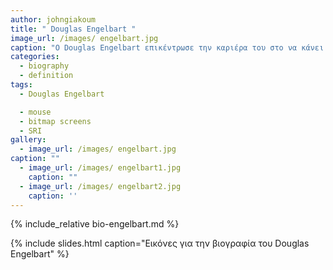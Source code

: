 ```yaml
---
author: johngiakoum
title: " Douglas Engelbart "
image_url: /images/ engelbart.jpg
caption: "O Douglas Engelbart επικέντρωσε την καριέρα του στο να κάνει ένα κόσμο καλύτερο θεωρώντας ότι οι υπολογιστές ήταν το μέσο να αυξηθεί η ικανότητα των ανθρώπων να επιλύουν τα προβλήματα τους. "
categories:
  - biography
  - definition
tags:
  - Douglas Engelbart

  - mouse
  - bitmap screens
  - SRI
gallery:
  - image_url: /images/ engelbart.jpg
caption: ""
  - image_url: /images/ engelbart1.jpg
    caption: ""
  - image_url: /images/ engelbart2.jpg
    caption: ''
---
```


{% include_relative bio-engelbart.md %}

{% include slides.html caption="Εικόνες για την βιογραφία του Douglas Engelbart" %}
